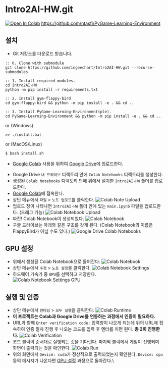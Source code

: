 # Intro2AI-HW.git
[![Open In Colab](https://colab.research.google.com/assets/colab-badge.svg)](https://colab.research.google.com/github/ingeechart/Intro2AI-HW.git/blob/gym/main.ipynb)
https://github.com/ntasfi/PyGame-Learning-Environment

## 설치
* Git 저장소를 다운로드 받습니다.
```batch
:: 0. Clone with submodule
git clone https://github.com/ingeechart/Intro2AI-HW.git --recurse-submodules

:: 1. Install required modules.
cd Intro2AI-HW
python -m pip install -r requirements.txt

:: 2. Install gym-flappy-bird
cd gym-flappy-bird && python -m pip install -e . && cd ..

:: 3. Install PyGame-Learning-Environment(ple).
cd PyGame-Learning-Environment && python -m pip install -e . && cd ..
```
or (Windows)
```batch
>> ./install.bat
```
or (MacOS/Linux)
```bash
$ bash install.sh
```

* [Google Colab](https://colab.research.google.com) 사용을 위하여 [Google Drive](https://drive.google.com)에 업로드한다.
- Google Drive `내 드라이브` 디렉토리 안에 `Colab Notebooks` 디렉토리를 생성한다.
- 생성된 `Colab Notebooks` 디렉토리 안에 위에서 설치한 `Intro2AI-HW` 폴더를 업로드한다.
- [Google Colab](https://colab.research.google.com)에 접속한다.
- 상단 메뉴에서 `파일` > `노트 업로드`를 클릭한다.
![Colab Note Upload](https://github.com/ingeechart/Intro2AI-HW/blob/main/res/colab_intro.PNG)
- 업로드 창이 나타나면 `Intro2AI-HW` 폴더 안에 있는 `main.ipynb` 파일을 업로드한다. (드래그 가능)
![Colab Notebook Upload](https://github.com/ingeechart/Intro2AI-HW/blob/main/res/colab_upload_notebook.PNG)
- 짜잔! Colab Notebook이 생성되었다.
![Colab Notebook](https://github.com/ingeechart/Intro2AI-HW/blob/main/res/colab_notebook.PNG)
- 구글 드라이브는 아래와 같은 구조를 갖게 된다. (Colab Notebook의 이름은 FlappyBird가 아닐 수도 있다.)
![Google Drive Colab Notebooks](https://github.com/ingeechart/Intro2AI-HW/blob/main/res/gdrive.PNG)

## GPU 설정
* 위에서 생성된 Colab Notebook으로 들어간다.
![Colab Notebook](https://github.com/ingeechart/Intro2AI-HW/blob/main/res/colab_notebook.PNG)
* 상단 메뉴에서 `수정` > `노트 설정`을 클릭한다.
![Colab Notebook Settings](https://github.com/ingeechart/Intro2AI-HW/blob/main/res/colab_notebook_settings.PNG)
* 하드웨어 가속기 중 `GPU`를 선택하고 저장한다.
![Colab Notebook Settings GPU](https://github.com/ingeechart/Intro2AI-HW/blob/main/res/colab_notebook_settings_gpu.PNG)

## 실행 및 인증
* 상단 메뉴에서 `런타임` > `모두 실행`을 클릭한다.
![Colab Runtime](https://github.com/ingeechart/Intro2AI-HW/blob/main/res/colab_notebook_runtime.PNG)
* **이 프로젝트는 Colab과 Google Drive를 연동하는 과정에서 인증이 필요하다.**
* URL과 함께 `Enter verification code:` 입력창이 나오게 되는데 위의 URL에 접속하여 인증 절차 진행 후 나오는 코드를 입력 후 엔터를 치면 된다. **총 2회 진행한다.**
![Colab Verification](https://github.com/ingeechart/Intro2AI-HW/blob/main/res/colab_verification_code.PNG)
* 코드 블럭이 순서대로 실행되는 것을 기다린다. 마지막 블럭에서 게임이 진행되며 화면이 출력되는 것을 확인한다.
![Colab Run](https://github.com/ingeechart/Intro2AI-HW/blob/main/res/colab_notebook_run.PNG)
* 위의 화면에서 `Device: cuda`가 정상적으로 출력되었는지 확인한다. `Device: cpu` 등의 메시지가 나온다면 [GPU 설정](https://github.com/ingeechart/Intro2AI-HW#GPU-설정) 과정으로 돌아간다.\
